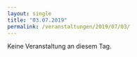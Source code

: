 ```yaml
---
layout: single
title: "03.07.2019"
permalink: /veranstaltungen/2019/07/03/
---
```


Keine Veranstaltung an diesem Tag.
